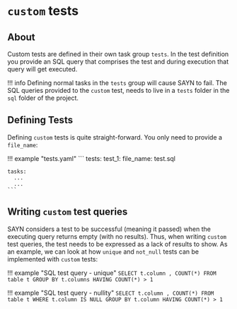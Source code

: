 # `custom` tests

## About

Custom tests are defined in their own task group `tests`. In the test definition you provide an SQL query that comprises the test and during execution that query will get executed.

!!! info
    Defining normal tasks in the `tests` group will cause SAYN to fail. The SQL queries provided to the `custom` test, needs to live in a `tests` folder in the `sql` folder of the project.

## Defining Tests

Defining `custom` tests is quite straight-forward. You only need to provide a `file_name`:

!!! example "tests.yaml"
    ```
    tests:
      test_1:
        file_name: test.sql

    tasks:
      ...
      ...
    ```


## Writing `custom` test queries

SAYN considers a test to be successful (meaning it passed) when the executing query returns empty (with no results). Thus, when writing `custom` test queries, the test needs to be expressed as a lack of results to show. As an example, we can look at how `unique` and `not_null` tests can be implemented with `custom` tests:

!!! example "SQL test query - unique"
    ```
    SELECT t.column
         , COUNT(*)
      FROM table t
     GROUP BY t.columns
    HAVING COUNT(*) > 1
    ```

!!! example "SQL test query - nullity"
    ```
    SELECT t.column
         , COUNT(*)
      FROM table t
     WHERE t.column IS NULL
     GROUP BY t.column
    HAVING COUNT(*) > 1
    ```

